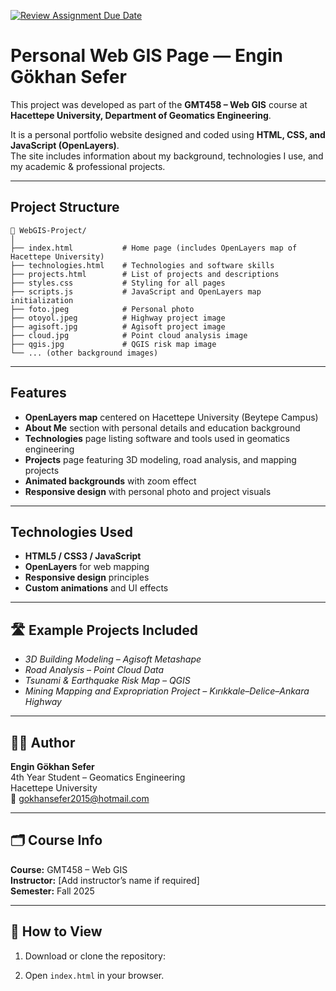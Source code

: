 [![Review Assignment Due Date](https://classroom.github.com/assets/deadline-readme-button-22041afd0340ce965d47ae6ef1cefeee28c7c493a6346c4f15d667ab976d596c.svg)](https://classroom.github.com/a/7C3xAGjq)
#  Personal Web GIS Page — Engin Gökhan Sefer

This project was developed as part of the **GMT458 – Web GIS** course at **Hacettepe University, Department of Geomatics Engineering**.

It is a personal portfolio website designed and coded using **HTML, CSS, and JavaScript (OpenLayers)**.  
The site includes information about my background, technologies I use, and my academic & professional projects.

---

##  Project Structure

```
📁 WebGIS-Project/
│
├── index.html           # Home page (includes OpenLayers map of Hacettepe University)
├── technologies.html    # Technologies and software skills
├── projects.html        # List of projects and descriptions
├── styles.css           # Styling for all pages
├── scripts.js           # JavaScript and OpenLayers map initialization
├── foto.jpeg            # Personal photo
├── otoyol.jpeg          # Highway project image
├── agisoft.jpg          # Agisoft project image
├── cloud.jpg            # Point cloud analysis image
├── qgis.jpg             # QGIS risk map image
└── ... (other background images)
```

---

##  Features
-  **OpenLayers map** centered on Hacettepe University (Beytepe Campus)  
-  **About Me** section with personal details and education background  
-  **Technologies** page listing software and tools used in geomatics engineering  
-  **Projects** page featuring 3D modeling, road analysis, and mapping projects  
-  **Animated backgrounds** with zoom effect  
-  **Responsive design** with personal photo and project visuals

---

##  Technologies Used
- **HTML5 / CSS3 / JavaScript**
- **OpenLayers** for web mapping  
- **Responsive design** principles  
- **Custom animations** and UI effects  

---

## 🛣️ Example Projects Included
- *3D Building Modeling – Agisoft Metashape*  
- *Road Analysis – Point Cloud Data*  
- *Tsunami & Earthquake Risk Map – QGIS*  
- *Mining Mapping and Expropriation Project – Kırıkkale–Delice–Ankara Highway*

---

## 🧑‍🎓 Author
**Engin Gökhan Sefer**  
4th Year Student – Geomatics Engineering  
Hacettepe University  
📧 gokhansefer2015@hotmail.com  

---

## 🗂️ Course Info
**Course:** GMT458 – Web GIS  
**Instructor:** [Add instructor’s name if required]  
**Semester:** Fall 2025  

---

## 🧩 How to View
1. Download or clone the repository:
  
2. Open `index.html` in your browser.




